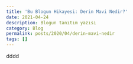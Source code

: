 ```yaml
---
title: 'Bu Blogun Hikayesi: Derin Mavi Nedir?'
date: 2021-04-24
description: Blogun tanıtım yazısı
category: Blog
permalink: posts/2020/04/derin-mavi-nedir
tags: []
---
```




dddd

